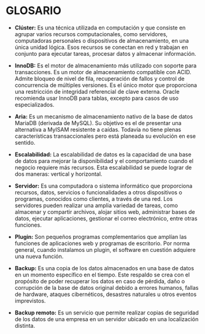 # GLOSARIO

- __Clúster:__  Es una técnica utilizada en computación y que consiste en agrupar varios recursos computacionales, como servidores, computadoras personales o dispositivos de almacenamiento, en una única unidad lógica. Esos recursos se conectan en red y trabajan en conjunto para ejecutar tareas, procesar datos y almacenar información. 

- __InnoDB:__  Es el motor de almacenamiento más utilizado con soporte para transacciones. Es un motor de almacenamiento compatible con ACID. Admite bloqueo de nivel de fila, recuperación de fallos y control de concurrencia de múltiples versiones. Es el único motor que proporciona una restricción de integridad referencial de clave externa. Oracle recomienda usar InnoDB para tablas, excepto para casos de uso especializados.

- __Aria:__  Es un mecanismo de almacenamiento nativo de la base de datos MariaDB (derivada de MySQL). Su objetivo es el de presentar una alternativa a MyISAM resistente a caídas. Todavía no tiene plenas características transaccionales pero está planeada su evolución en ese sentido.

- __Escalabilidad:__ La escalabilidad de datos es la capacidad de una base de datos para mejorar la disponibilidad y el comportamiento cuando el negocio requiere más recursos. Esta escalabilidad se puede lograr de dos maneras: vertical y horizontal.

- __Servidor:__ Es una computadora o sistema informático que proporciona recursos, datos, servicios o funcionalidades a otros dispositivos o programas, conocidos como clientes, a través de una red. Los servidores pueden realizar una amplia variedad de tareas, como almacenar y compartir archivos, alojar sitios web, administrar bases de datos, ejecutar aplicaciones, gestionar el correo electrónico, entre otras funciones.

- __Plugin:__ Son pequeños programas complementarios que amplían las funciones de aplicaciones web y programas de escritorio. Por norma general, cuando instalamos un plugin, el software en cuestión adquiere una nueva función. 

- __Backup:__ Es una copia de los datos almacenados en una base de datos en un momento específico en el tiempo. Este respaldo se crea con el propósito de poder recuperar los datos en caso de pérdida, daño o corrupción de la base de datos original debido a errores humanos, fallas de hardware, ataques cibernéticos, desastres naturales u otros eventos imprevistos.

- __Backup remoto:__ Es un servicio que permite realizar copias de seguridad de los datos de una empresa en un servidor ubicado en una localización distinta.